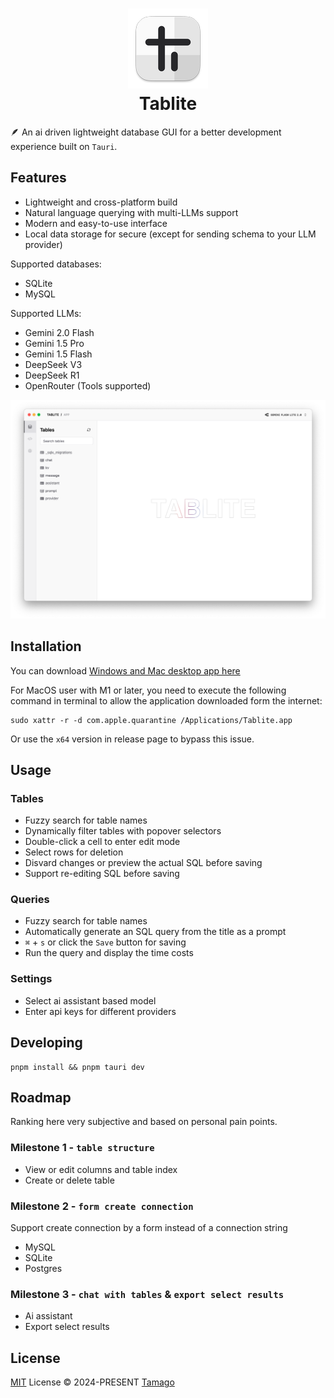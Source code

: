 <h1 align="center">
  <img src="./docs/AppIcon.png">
  <div>Tablite</div>
</h1>

🪶 An ai driven lightweight database GUI for a better development experience built on `Tauri`.

## Features

- Lightweight and cross-platform build
- Natural language querying with multi-LLMs support
- Modern and easy-to-use interface
- Local data storage for secure (except for sending schema to your LLM provider)

Supported databases:

- SQLite
- MySQL

Supported LLMs:

- Gemini 2.0 Flash
- Gemini 1.5 Pro
- Gemini 1.5 Flash
- DeepSeek V3
- DeepSeek R1
- OpenRouter (Tools supported)

![Screenshot](./docs/Screenshot.png)

## Installation

You can download [Windows and Mac desktop app here](https://github.com/tmg0/tablite/releases)

For MacOS user with M1 or later, you need to execute the following command in terminal to allow the application downloaded form the internet:

```
sudo xattr -r -d com.apple.quarantine /Applications/Tablite.app
```

Or use the `x64` version in release page to bypass this issue.

## Usage

### Tables

- Fuzzy search for table names
- Dynamically filter tables with popover selectors
- Double-click a cell to enter edit mode
- Select rows for deletion
- Disvard changes or preview the actual SQL before saving
- Support re-editing SQL before saving

### Queries

- Fuzzy search for table names
- Automatically generate an SQL query from the title as a prompt
- `⌘` + `s` or click the `Save` button for saving
- Run the query and display the time costs

### Settings

- Select ai assistant based model
- Enter api keys for different providers

## Developing

```
pnpm install && pnpm tauri dev
```

## Roadmap

Ranking here very subjective and based on personal pain points.

### Milestone 1 - `table structure`

- View or edit columns and table index
- Create or delete table

### Milestone 2 - `form create connection`

Support create connection by a form instead of a connection string

- MySQL
- SQLite
- Postgres

### Milestone 3 - `chat with tables` & `export select results`

- Ai assistant
- Export select results

## License

[MIT](./LICENSE) License © 2024-PRESENT [Tamago](https://github.com/tmg0)
